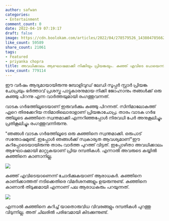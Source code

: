 ```yaml
---
author: safwan
categories:
- Entertainment
comment_count: 0
date: 2022-04-19 07:19:17
draft: false
image: https://cdn.boolokam.com/articles/2022/04/278579526_1438047856628567_7648990559998728418_n-819x1024.jpg
like_count: 59589
share_count: 21061
tags:
- Featured
- priyanka chopra
title: അവധിക്കാലം ആഘോഷമാക്കി നിക്കിയും പ്രിയങ്കയും. കുഞ്ഞ് എവിടെ പോയെന്ന് ആരാധകർ.
view_count: 779114
---
```


ഈ വർഷം ആദ്യമായായിരുന്നു ബോളിവുഡ് ലേഡി സൂപ്പർ സ്റ്റാർ പ്രിയങ്ക ചോപ്രയും ഭർത്താവ് പ്രശസ്ത പാട്ടുകാരനുമായ നിക്കി ജോഹ്നാനും തങ്ങൾക്ക് ഒരു കുഞ്ഞു പിറന്നു എന്ന വാർത്തയുമായി രംഗത്തുവന്നത്.

വാടക ഗർഭത്തിലൂടെയാണ് ഇരുവർക്കും കുഞ്ഞു പിറന്നത്. സിനിമാലോകത്ത് ഏറെ തിരക്കേറിയ നടിമാരിലൊരാളാണ് പ്രിയങ്കാചോപ്ര. താരം വാടക ഗർഭ ത്തിലൂടെ കുഞ്ഞിനെ സ്വന്തമാക്കി എന്നറിഞ്ഞപ്പോൾ നിരവധി പേർ അനുകൂലിച്ചും പ്രതികൂലിച്ചും രംഗത്തുവന്നിരുന്നു.

  
"ഞങ്ങൾ വാടക ഗർഭത്തിലൂടെ ഒരു കുഞ്ഞിനെ സ്വന്തമാക്കി. ഒരുപാട് സന്തോഷമുണ്ട്. ഇപ്പോൾ ഞങ്ങൾക്ക് സ്വകാര്യത ആവശ്യമാണ്"ഈ കുറിപ്പോടെയായിരുന്നു താരം വാർത്ത പുറത്ത് വിട്ടത്. ഇപ്പോഴിതാ അവധിക്കാലം ആഘോഷമായി മാറ്റുകയാണ് പ്രിയ ദമ്പതികൾ. എന്നാൽ അവരുടെ കയ്യിൽ കുഞ്ഞിനെ കാണാനില്ല.

![](https://cdn.boolokam.com/articles/2022/04/278579526_1438047856628567_7648990559998728418_n-819x1024.jpg)

കുഞ്ഞ് എവിടെയാണെന്ന് ചോദിക്കുകയാണ് ആരാധകർ. കുഞ്ഞിനെ കാണിക്കാത്തത് നടിക്കെതിരെ വിമർശനങ്ങളും ഉയരുന്നുണ്ട്. കുഞ്ഞിനെ കാണാൻ തിടുക്കമായി എന്നാണ് പല ആരാധകരും പറയുന്നത്.

![](https://cdn.boolokam.com/articles/2022/04/278653341_1180038949413827_8989917245323598087_n-820x1024.jpg)

എന്നാൽ കുഞ്ഞിനെ കുറിച്ച് യാതൊരുവിധ വിവരങ്ങളും ദമ്പതികൾ പുറത്തു വിടുന്നില്ല. അത് ചിലരിൽ പരിഭവമായി കിടക്കുന്നുണ്ട്.